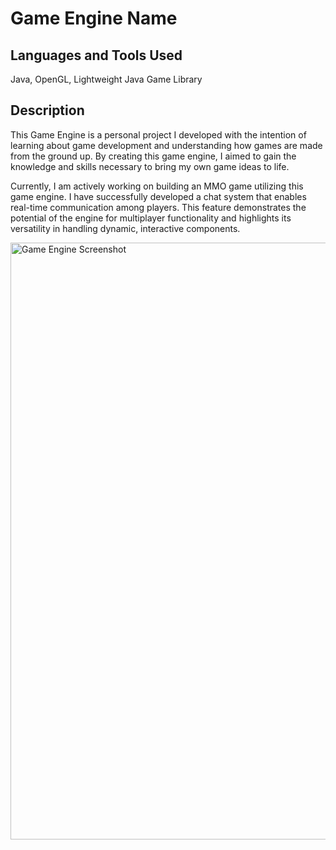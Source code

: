 # Game Engine Name

## Languages and Tools Used
Java, OpenGL, Lightweight Java Game Library

## Description

This Game Engine is a personal project I developed with the intention of learning about game development and understanding how games are made from the ground up. By creating this game engine, I aimed to gain the knowledge and skills necessary to bring my own game ideas to life.

Currently, I am actively working on building an MMO game utilizing this game engine. I have successfully developed a chat system that enables real-time communication among players. This feature demonstrates the potential of the engine for multiplayer functionality and highlights its versatility in handling dynamic, interactive components.

<img width="955" alt="Game Engine Screenshot" src="https://github.com/DiegoWearden/Game-Engine/assets/127784381/7b84ba6f-66a7-4473-b76f-91a704dafff8">
